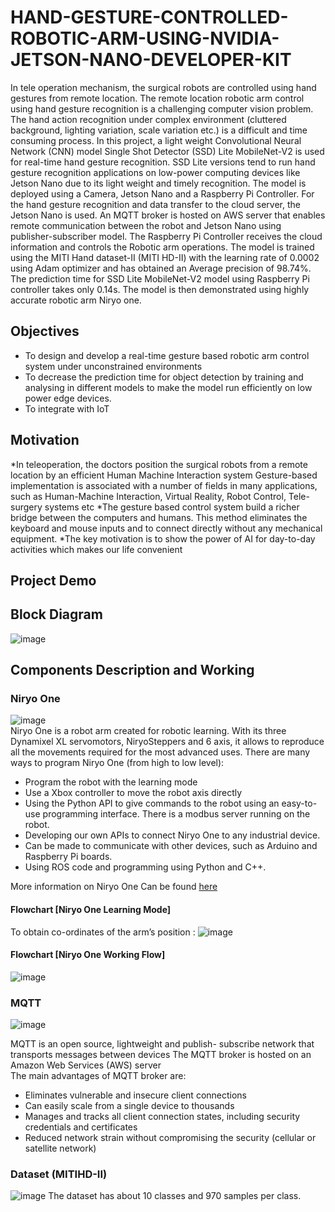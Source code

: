 # HAND-GESTURE-CONTROLLED-ROBOTIC-ARM-USING-NVIDIA-JETSON-NANO-DEVELOPER-KIT
In tele operation mechanism, the surgical robots are controlled using hand gestures
from remote location. The remote location robotic arm control using hand gesture
recognition is a challenging computer vision problem. The hand action recognition
under complex environment (cluttered background, lighting variation, scale variation
etc.) is a difficult and time consuming process. In this project, a light weight
Convolutional Neural Network (CNN) model Single Shot Detector (SSD) Lite
MobileNet-V2 is used for real-time hand gesture recognition. SSD Lite versions
tend to run hand gesture recognition applications on low-power computing devices
like Jetson Nano due to its light weight and timely recognition. The model is deployed
using a Camera, Jetson Nano and a Raspberry Pi Controller. For the hand gesture
recognition and data transfer to the cloud server, the Jetson Nano is used. An MQTT broker is hosted on AWS server that enables remote communication between the robot and Jetson Nano using publisher-subscriber model. The
Raspberry Pi Controller receives the cloud information and controls the Robotic arm
operations. The model is trained using the MITI Hand dataset-II (MITI HD-II) with the learning rate of
0.0002 using Adam optimizer and has obtained an Average precision of 98.74%. The prediction time for
SSD Lite MobileNet-V2 model using Raspberry Pi controller takes only 0.14s. The model is then demonstrated using highly
accurate robotic arm Niryo one.

## Objectives
* To design and develop a real-time gesture based robotic arm control system under unconstrained environments
* To decrease the prediction time for object detection by training and analysing in different models to make the model run efficiently on low power edge devices.
* To integrate with IoT

## Motivation
*In teleoperation, the doctors position the surgical robots from a remote location by an efficient Human Machine Interaction system
Gesture-based implementation is associated with a number of fields in many applications, such as Human-Machine Interaction, Virtual Reality, Robot Control, Tele-surgery systems etc
*The gesture based control system build a richer bridge between the computers and humans. This method eliminates the keyboard and mouse inputs and to connect directly without any mechanical equipment.
*The key motivation is to show the power of AI for day-to-day activities which makes our life convenient

## Project Demo

## Block Diagram
![image](https://user-images.githubusercontent.com/46374770/195404754-0e11213b-6acb-437c-a8fc-de865d2175f8.png)

## Components Description and Working
### Niryo One 
![image](https://user-images.githubusercontent.com/46374770/195405644-41e4c42d-b376-4a95-99c7-177abfaab5dd.png) <br>
Niryo One is a robot arm created for robotic learning. 
With its three Dynamixel XL servomotors, NiryoSteppers and 6 axis, it allows to reproduce all the movements required for the most advanced uses.
There are many ways to program Niryo One (from high to low level):
* Program the robot with the learning mode
* Use a Xbox controller to move the robot axis directly
* Using the Python API to give commands to the robot using an easy-to-use programming interface. There is a modbus server running on the robot.
* Developing our own APIs to connect Niryo One to any industrial device.
* Can be made to communicate with other devices, such as Arduino and Raspberry Pi boards.
* Using ROS code and programming  using Python and C++. 

More information on Niryo One Can be found [here](https://niryo.com/product/niryo-one/)

#### Flowchart [Niryo One Learning Mode]
To obtain co-ordinates of the arm’s position :
![image](https://user-images.githubusercontent.com/46374770/195407027-102902e2-69e4-4e0f-8ed7-a7b06ae2adc8.png)

#### Flowchart [Niryo One Working Flow]

![image](https://user-images.githubusercontent.com/46374770/195407293-db4e0b59-19c2-4963-af3f-348b27e0afbc.png)

### MQTT 
![image](https://user-images.githubusercontent.com/46374770/195408734-ac452fde-06cc-4897-b141-18a9452df408.png)

MQTT is an open source, lightweight and publish- subscribe network that transports messages between devices
The MQTT broker is hosted on an Amazon Web Services (AWS) server <br>
The main advantages of MQTT broker are:
* Eliminates vulnerable and insecure client connections
* Can easily scale from a single device to thousands
* Manages and tracks all client connection states, including security credentials and certificates
* Reduced network strain without compromising the security (cellular or satellite network)

### Dataset (MITIHD-II)
![image](https://user-images.githubusercontent.com/46374770/195409359-629265e5-d817-4349-b918-f61cb12fce7d.png)
The dataset has about 10 classes and 970 samples per class.







 



